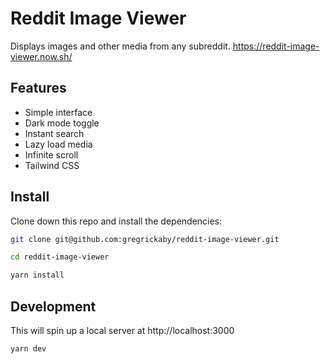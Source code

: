 # Reddit Image Viewer

Displays images and other media from any subreddit. https://reddit-image-viewer.now.sh/

## Features

- Simple interface
- Dark mode toggle
- Instant search
- Lazy load media
- Infinite scroll
- Tailwind CSS

## Install

Clone down this repo and install the dependencies:

```bash
git clone git@github.com:gregrickaby/reddit-image-viewer.git
```

```bash
cd reddit-image-viewer
```

```bash
yarn install
```

## Development

This will spin up a local server at http://localhost:3000

```bash
yarn dev
```
